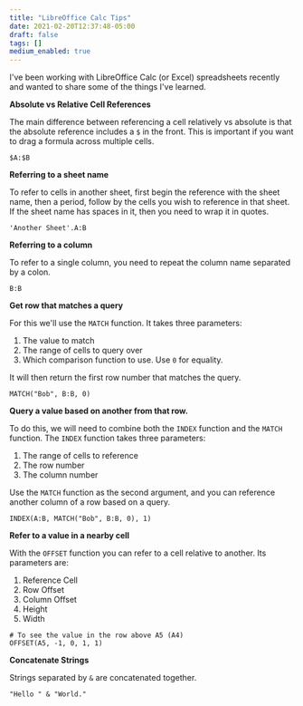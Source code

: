 ```yaml
---
title: "LibreOffice Calc Tips"
date: 2021-02-20T12:37:48-05:00
draft: false
tags: []
medium_enabled: true
---
```


I've been working with LibreOffice Calc (or Excel) spreadsheets recently and wanted to share some of the things I've learned.

**Absolute vs Relative Cell References**

The main difference between referencing a cell relatively vs absolute is that the absolute reference includes a `$` in the front. This is important if you want to drag a formula across multiple cells.

```excel
$A:$B
```

**Referring to a sheet name**

To refer to cells in another sheet, first begin the reference with the sheet name, then a period, follow by the cells you wish to reference in that sheet. If the sheet name has spaces in it, then you need to wrap it in quotes.

```excel
'Another Sheet'.A:B
```

**Referring to a column**

To refer to a single column, you need to repeat the column name separated by a colon.

```excel
B:B
```

**Get row that matches a query**

For this we'll use the `MATCH` function. It takes three parameters:

1. The value to match
2. The range of cells to query over
3. Which comparison function to use. Use `0` for equality.

It will then return the first row number that matches the query.

```excel
MATCH("Bob", B:B, 0)
```

**Query a value based on another from that row.**

To do this, we will need to combine both the `INDEX` function and the `MATCH` function. The `INDEX` function takes three parameters:

1. The range of cells to reference
2. The row number
3. The column number

Use the `MATCH` function as the second argument, and you can reference another column of a row based on a query.

```excel
INDEX(A:B, MATCH("Bob", B:B, 0), 1)
```

**Refer to a value in a nearby cell**

With the `OFFSET` function you can refer to a cell relative to another. Its parameters are:

1. Reference Cell
2. Row Offset
3. Column Offset
4. Height
5. Width

```excel
# To see the value in the row above A5 (A4)
OFFSET(A5, -1, 0, 1, 1)
```

**Concatenate Strings**

Strings separated by `&` are concatenated together.

```excel
"Hello " & "World."
```

